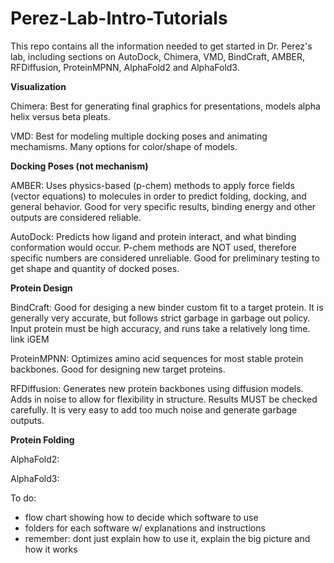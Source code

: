 # Perez-Lab-Intro-Tutorials
This repo contains all the information needed to get started in Dr. Perez's lab, including sections on AutoDock, Chimera, VMD, BindCraft, AMBER, RFDiffusion, ProteinMPNN, AlphaFold2 and AlphaFold3.


**Visualization**

Chimera: Best for generating final graphics for presentations, models alpha helix versus beta pleats.

VMD: Best for modeling multiple docking poses and animating mechamisms. Many options for color/shape of models.

**Docking Poses (not mechanism)**

AMBER: Uses physics-based (p-chem) methods to apply force fields (vector equations) to molecules in order to predict folding, docking, and general behavior. Good for very specific results, binding energy and other outputs are considered reliable.

AutoDock: Predicts how ligand and protein interact, and what binding conformation would occur. P-chem methods are NOT used, therefore specific numbers are considered unreliable. Good for preliminary testing to get shape and quantity of docked poses.

**Protein Design**

BindCraft: Good for desiging a new binder custom fit to a target protein. It is generally very accurate, but follows strict garbage in garbage out policy. Input protein must be high accuracy, and runs take a relatively long time. link iGEM

ProteinMPNN: Optimizes amino acid sequences for most stable protein backbones. Good for designing new target proteins.

RFDiffusion: Generates new protein backbones using diffusion models. Adds in noise to allow for flexibility in structure. Results MUST be checked carefully. It is very easy to add too much noise and generate garbage outputs.

**Protein Folding**

AlphaFold2:

AlphaFold3:


To do:
- flow chart showing how to decide which software to use
- folders for each software w/ explanations and instructions
- remember: dont just explain how to use it, explain the big picture and how it works
